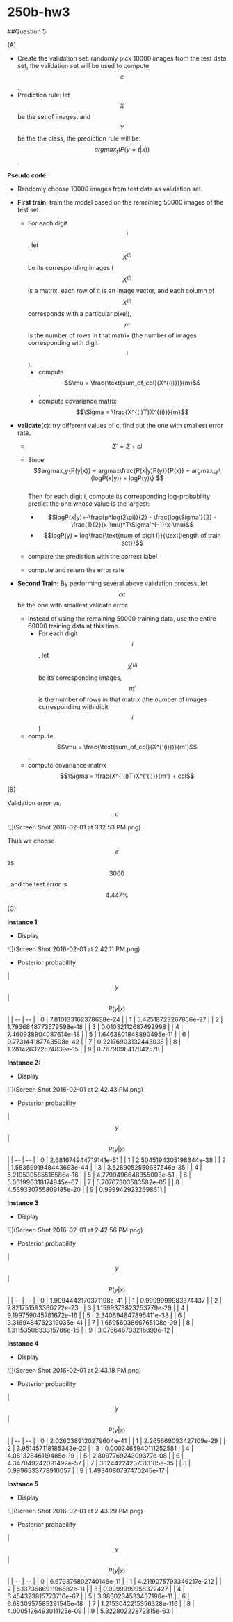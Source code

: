 # 250b-hw3

##Question 5

(A) 

* Create the validation set: randomly pick 10000 images from the test data set, the validation set will be used to compute $$c$$.
* Prediction rule: let $$X$$ be the set of images, and $$Y$$ be the the class, the prediction rule will be: $$argmax_t(P(y=t|x))$$.


**Pseudo code:**

* Randomly choose 10000 images from test data as validation set.
* **First train**: train the model based on the remaining 50000 images of the test set.
    * For each digit $$i$$, let $$X^{(i)}$$ be its corresponding images ($$X^{(i)}$$ is a matrix, each row of it is an image vector, and each column of $$X^{(i)}$$ corresponds with a particular pixel), $$m$$ is the number of rows in that matrix (the number of images corresponding with digit $$i$$).
        * compute $$\mu = \frac{\text{sum_of_col}(X^{(i)})}{m}$$.
        * compute covariance matrix $$\Sigma = \frac{X^{(i)T}X^{(i)}}{m}$$

* **validate**(c): try different values of c, find out the one with smallest error rate.
    * $$\Sigma' = \Sigma + cI$$
    * Since  
    $$argmax_y{P(y|x)} = argmax\frac{P(x|y)P(y)}{P(x)} = argmax_y\{logP(x|y)) + logP(y)\} $$.  
    Then for each digit i, compute its corresponding log-probability predict the one whose value is the largest:
        * $$logP(x|y)=-\frac{p*log(2\pi)}{2} - \frac{log\Sigma'}{2} - \frac{1}{2}(x-\mu)^T\Sigma'^{-1}(x-\mu)$$
        * $$logP(y) = log\frac{\text{num of digit i}}{\text{length of train set}}$$
        
    * compare the prediction with the correct label
    * compute and return the error rate



* **Second Train:** By performing several above validation process, let $$cc$$ be the one with smallest validate error.
    * Instead of using the remaining 50000 training data, use the entire 60000 training data at this time.
        * For each digit $$i$$, let $$X^{'(i)}$$ be its corresponding images, $$m'$$ is the number of rows in that matrix (the number of images corresponding with digit $$i$$)
    * compute $$\mu = \frac{\text{sum_of_col}(X^{'(i)})}{m'}$$.
    * compute covariance matrix $$\Sigma = \frac{X^{'(i)T}X^{'(i)}}{m'} + ccI$$

(B)

Validation error vs. $$c$$

![](Screen Shot 2016-02-01 at 3.12.53 PM.png)

Thus we choose $$c$$ as $$3000$$, and the test error is $$4.447\%$$

(C)

**Instance 1:**
* Display

![](Screen Shot 2016-02-01 at 2.42.11 PM.png)

* Posterior probability

| $$y$$ | $$P(y|x)$$ |
| -- | -- |
| 0 | 7.810133162378638e-24 |
| 1 | 5.42518729267856e-27 |
| 2 | 1.7936848773579598e-18 |
| 3 | 0.01032112687492998 |
| 4 | 7.460938904087614e-18 |
| 5 | 1.6463801848890495e-11 |
| 6 | 9.773144187743508e-42 |
| 7 | 0.22176903132443038 |
| 8 | 1.281426322574839e-15 |
| 9 | 0.7679098417842578 |

 
**Instance 2:**

* Display

![](Screen Shot 2016-02-01 at 2.42.43 PM.png)

* Posterior probability

| $$y$$ | $$P(y|x)$$ |
| -- | -- |
| 0 | 2.681674944719141e-51 |
| 1 | 2.5045194305198344e-38 |
| 2 | 1.5835991948443693e-44 |
| 3 | 3.5289052550687546e-35 |
| 4 | 5.210530585516586e-16 |
| 5 | 4.7799496648355003e-51 |
| 6 | 5.061990318174945e-67 |
| 7 | 5.70767303583582e-05 |
| 8 | 4.539330755809185e-20 |
| 9 | 0.9999429232698611 |

**Instance 3**
* Display

![](Screen Shot 2016-02-01 at 2.42.56 PM.png)

* Posterior probability

| $$y$$ | $$P(y|x)$$ |
| -- | -- |
| 0 | 1.9094442170371198e-41 |
| 1 | 0.9999999983374437 |
| 2 | 7.821751593360222e-23 |
| 3 | 1.1599373823253779e-29 |
| 4 | 9.199759045781672e-16 |
| 5 | 2.340694847895411e-38 |
| 6 | 3.3169484762319035e-41 |
| 7 | 1.6595603866765108e-09 |
| 8 | 1.3115350633315786e-15 |
| 9 | 3.076646733216899e-12 |

**Instance 4**
* Display

![](Screen Shot 2016-02-01 at 2.43.18 PM.png)

* Posterior probability

| $$y$$ | $$P(y|x)$$ |
| -- | -- |
| 0 | 2.0260389120279604e-41 |
| 1 | 2.265669093427109e-29 |
| 2 | 3.951457118185343e-20 |
| 3 | 0.0003465940111252581 |
| 4 | 4.08132846119485e-19 |
| 5 | 2.809776924309377e-08 |
| 6 | 4.347049242091492e-57 |
| 7 | 3.1244224237313185e-35 |
| 8 | 0.9996533778910057 |
| 9 | 1.4934080797470245e-17 |

**Instance 5**

* Display

![](Screen Shot 2016-02-01 at 2.43.29 PM.png)

* Posterior probability

| $$y$$ | $$P(y|x)$$ |
| -- | -- |
| 0 | 6.679376802740146e-11 |
| 1 | 4.2119075793346217e-212 |
| 2 | 6.137368691196682e-11 |
| 3 | 0.9999999958372427 |
| 4 | 6.454323815773716e-67 |
| 5 | 3.3860234533437196e-11 |
| 6 | 6.6830957585291545e-18 |
| 7 | 1.2153042215356328e-116 |
| 8 | 4.0005126493011125e-09 |
| 9 | 5.32280222872815e-63 |